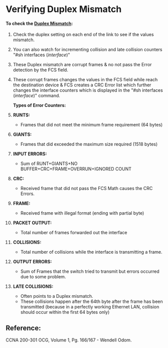 # Verifying Duplex Mismatch

#### To check the [Duplex Mismatch](https://app.gitbook.com/@mudassirs46/s/network-fundamentals/~/drafts/-MRZ8l67L5MHnaQIEh9W/duplex-mismatch):

1. Check the duplex setting on each end of the link to see if the values mismatch. 
2. You can also watch for incrementing collision and late collision counters "\#sh interfaces \(_interface_\)"
3. These Duplex mismatch are corrupt frames & no not pass the Error detection by the FCS field.
4. These corrupt frames changes the values in the FCS field while reach the destination device & FCS creates a CRC Error list which further changes the interface counters which is displayed in the "\#sh interfaces \(_interface_\)" command.

   **Types of Error Counters:**

5. **RUNTS:**
   * Frames that did not meet the minimum frame requirement \(64 bytes\)
6. **GIANTS:**
   * Frames that did exceeded the maximum size required \(1518 bytes\)
7. **INPUT ERRORS:**
   * Sum of RUNT+GIANTS+NO BUFFER+CRC+FRAME+OVERRUN+IGNORED COUNT
8. **CRC:**
   * Received frame that did not pass the FCS Math causes the CRC Errors.
9. **FRAME:**
   * Received frame with illegal format \(ending with partial byte\)
10. **PACKET OUTPUT:**
    * Total number of frames forwarded out the interface
11. **COLLISIONS:**
    * Total number of collisions while the interface is transmitting a frame.
12. **OUTPUT ERRORS:**
    * Sum of Frames that the switch tried to transmit but errors occurred due to some problem.
13. **LATE COLLISIONS:**
    * Often points to a Duplex mismatch.
    * These collisions happen after the 64th byte after the frame has been transmitted \(because in a perfectly working Ethernet LAN, collision should occur within the first 64 bytes only\)

## Reference:

CCNA 200-301 OCG, Volume 1, Pg. 166/167 - Wendell Odom.

